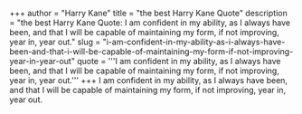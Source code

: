 +++
author = "Harry Kane"
title = "the best Harry Kane Quote"
description = "the best Harry Kane Quote: I am confident in my ability, as I always have been, and that I will be capable of maintaining my form, if not improving, year in, year out."
slug = "i-am-confident-in-my-ability-as-i-always-have-been-and-that-i-will-be-capable-of-maintaining-my-form-if-not-improving-year-in-year-out"
quote = '''I am confident in my ability, as I always have been, and that I will be capable of maintaining my form, if not improving, year in, year out.'''
+++
I am confident in my ability, as I always have been, and that I will be capable of maintaining my form, if not improving, year in, year out.
